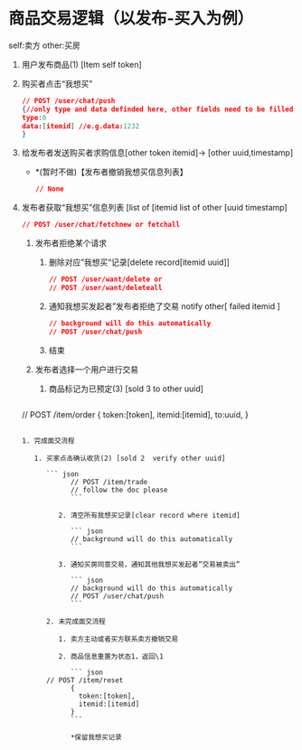 # 商品交易逻辑（以发布-买入为例）

self:卖方 other:买房

1. 用户发布商品(1) [Item self token]

2. 购买者点击“我想买”

   ```json
   // POST /user/chat/push
   {//only type and data definded here, other fields need to be filled as usual
   type:0
   data:[itemid] //e.g.data:1232
   }
   ```

3. 给发布者发送购买者求购信息[other token itemid]-> [other uuid,timestamp]

   * *(暂时不做)【发布者撤销我想买信息列表】

     ``` json
     // None
     ```

     

4. 发布者获取“我想买”信息列表 [list of [itemid list of other [uuid timestamp]

   ```json
   // POST /user/chat/fetchnew or fetchall
   ```

   

   1. 发布者拒绝某个请求

      1. 删除对应”我想买“记录[delete record[itemid uuid]]

         ```json
         // POST /user/want/delete or
         // POST /user/want/deleteall
         ```

      2. 通知我想买发起者”发布者拒绝了交易 notify other[ failed itemid ]

         ```json
         // background will do this automatically
         // POST /user/chat/push
         ```

      3. 结束

   2. 发布者选择一个用户进行交易

      1. 商品标记为已预定(3) [sold 3 to other uuid]

         ``` json
   // POST /item/order
         {
           token:[token],
           itemid:[itemid],
     to:uuid,
         }
   ```
         
   1. 完成面交流程
         
      1. 买家点击确认收货(2) [sold 2  verify other uuid]
         
         ``` json
               // POST /item/trade
               // follow the doc please
               ```
         
            2. 清空所有我想买记录[clear record where itemid]
         
               ``` json
               // background will do this automatically
               ```
         
            3. 通知买房同意交易，通知其他我想买发起者”交易被卖出”
         
               ``` json
               // background will do this automatically
               // POST /user/chat/push
               ```
         
         2. 未完成面交流程
         
            1. 卖方主动或者买方联系卖方撤销交易
         
            2. 商品信息重置为状态1，返回\1
         
               ``` json
         // POST /item/reset
               {
                 token:[token],
                 itemid:[itemid]
               }
               ```
               
               *保留我想买记录
               
               